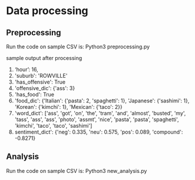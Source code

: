 # Data processing

## Preprocessing
Run the code on sample CSV is:
Python3 preprocessing.py

sample output after processing

1. ‘hour’: 16,
2. 'suburb': 'ROWVILLE'
3. 'has_offensive': True
4. 'offensive_dic': {'ass': 3}
5. 'has_food': True
6. 'food_dic': {'Italian': {'pasta': 2, 'spaghetti': 1}, 'Japanese': {'sashimi': 1}, 'Korean': {'kimchi': 1}, 'Mexican': {'taco': 2}}
7. 'word_dict': ['ass', 'got', 'on', 'the', 'tram', 'and', 'almost', 'busted', 'my', 'tass', 'ass', 'ass', 'photo', 'assmt', 'nice', 'pasta', 'pasta', 'spaghetti', 'kimchi', 'taco', 'taco', 'sashimi']
8. sentiment_dict': {'neg': 0.335, 'neu': 0.575, 'pos': 0.089, 'compound': -0.8271}

## Analysis

Run the code on sample CSV is:
Python3 new_analysis.py
